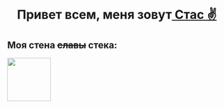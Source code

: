<h1 align="center">Привет всем, меня зовут<a href="[https://daniilshat.ru/" target="_blank](https://github.com/Stanislav-D-01)"> Стас ✌️</a>
<h2>Моя стена <s>славы</s> стека:</h2>
<img style="height: 100px; width: 100px" src='https://downloader.disk.yandex.ru/preview/a7b7cb513b8e483b0ed40882dad6e0b1c98864c1691a8d05b49e0039a32c6e60/65a05842/M-IxwDBpS0h4ZdrdlNWNNx00sPDVe0yYJErrJ194COoVKfbBU_pXSf0gYP5m-p6Miilsun5w9S1kF9jHUaA-0Q%3D%3D?uid=0&filename=1073596.png&disposition=inline&hash=&limit=0&content_type=image%2Fpng&owner_uid=0&tknv=v2&size=2048x2048'>



<!--
**Stanislav-D-01/Stanislav-D-01** is a ✨ _special_ ✨ repository because its `README.md` (this file) appears on your GitHub profile.

Here are some ideas to get you started:

- 🔭 I’m currently working on ...
- 🌱 I’m currently learning ...
- 👯 I’m looking to collaborate on ...
- 🤔 I’m looking for help with ...
- 💬 Ask me about ...
- 📫 How to reach me: ...
- 😄 Pronouns: ...
- ⚡ Fun fact: ...
-->

